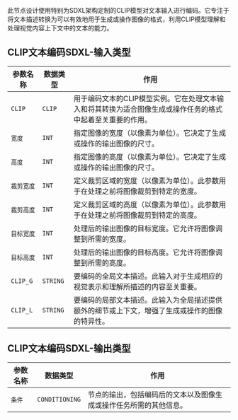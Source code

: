 此节点设计使用特别为SDXL架构定制的CLIP模型对文本输入进行编码。它专注于将文本描述转换为可以有效地用于生成或操作图像的格式，利用CLIP模型理解和处理视觉内容上下文中的文本的能力。

## CLIP文本编码SDXL-输入类型

| 参数名称   | 数据类型 | 作用                                                                                                       |
| ---------- | -------- | ---------------------------------------------------------------------------------------------------------- |
| `CLIP`     | `CLIP`   | 用于编码文本的CLIP模型实例。它在处理文本输入和将其转换为适合图像生成或操作任务的格式中起着至关重要的作用。 |
| `宽度`     | `INT`    | 指定图像的宽度（以像素为单位）。它决定了生成或操作的输出图像的尺寸。                                       |
| `高度`     | `INT`    | 指定图像的高度（以像素为单位）。它决定了生成或操作的输出图像的尺寸。                                       |
| `裁剪宽度` | `INT`    | 定义裁剪区域的宽度（以像素为单位）。此参数用于在处理之前将图像裁剪到特定的宽度。                           |
| `裁剪高度` | `INT`    | 定义裁剪区域的高度（以像素为单位）。此参数用于在处理之前将图像裁剪到特定的高度。                           |
| `目标宽度` | `INT`    | 处理后的输出图像的目标宽度。它允许将图像调整到所需的宽度。                                                 |
| `目标高度` | `INT`    | 处理后的输出图像的目标高度。它允许将图像调整到所需的高度。                                                 |
| `CLIP_G`   | `STRING` | 要编码的全局文本描述。此输入对于生成相应的视觉表示和理解所描述的内容至关重要。                             |
| `CLIP_L`   | `STRING` | 要编码的局部文本描述。此输入为全局描述提供额外的细节或上下文，增强了生成或操作的图像的特异性。             |

## CLIP文本编码SDXL-输出类型
| 参数名称 | 数据类型       | 作用                                                               |
| -------- | -------------- | ------------------------------------------------------------------ |
| `条件`   | `CONDITIONING` | 节点的输出，包括编码后的文本以及图像生成或操作任务所需的其他信息。 |